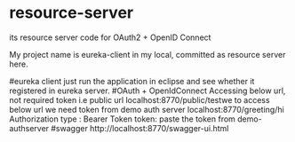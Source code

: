 # resource-server
its resource server code for OAuth2 + OpenID Connect

My project name is eureka-client in my local, committed as resource server here.

#eureka client
just run the application in eclipse and see whether it registered in eureka server.
#OAuth + OpenIdConnect
Accessing below url, not required token i.e public url
localhost:8770/public/testwe
to access below url we need token from demo auth server
localhost:8770/greeting/hi
Authorization type : Bearer Token
token: paste the token from demo-authserver
#swagger
http://localhost:8770/swagger-ui.html
